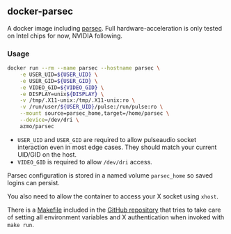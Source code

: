## docker-parsec

A docker image including [parsec](https://www.parsecgaming.com). Full hardware-acceleration is only tested on Intel
chips for now, NVIDIA following.

### Usage
```bash
docker run --rm --name parsec --hostname parsec \
	-e USER_UID=${USER_UID} \
	-e USER_GID=${USER_GID} \
	-e VIDEO_GID=${VIDEO_GID} \
	-e DISPLAY=unix${DISPLAY} \
	-v /tmp/.X11-unix:/tmp/.X11-unix:ro \
	-v /run/user/${USER_UID}/pulse:/run/pulse:ro \
	--mount source=parsec_home,target=/home/parsec \
	--device=/dev/dri \
	azmo/parsec
```

- `USER_UID` and `USER_GID` are required to allow pulseaudio socket interaction
even in most edge cases. They should match your current UID/GID on the host.
- `VIDEO_GID` is required to allow `/dev/dri` access.

Parsec configuration is stored in a named volume `parsec_home` so saved logins can
persist.

You also need to allow the container to access your X socket using `xhost`.

There is a [Makefile](https://github.com/azmodude/docker-parsec/blob/master/Makefile) included in the [GitHub
repository](https://github.com/azmodude/docker-parsec) that tries to take care of setting all environment variables and
X authentication when invoked with `make run`.

